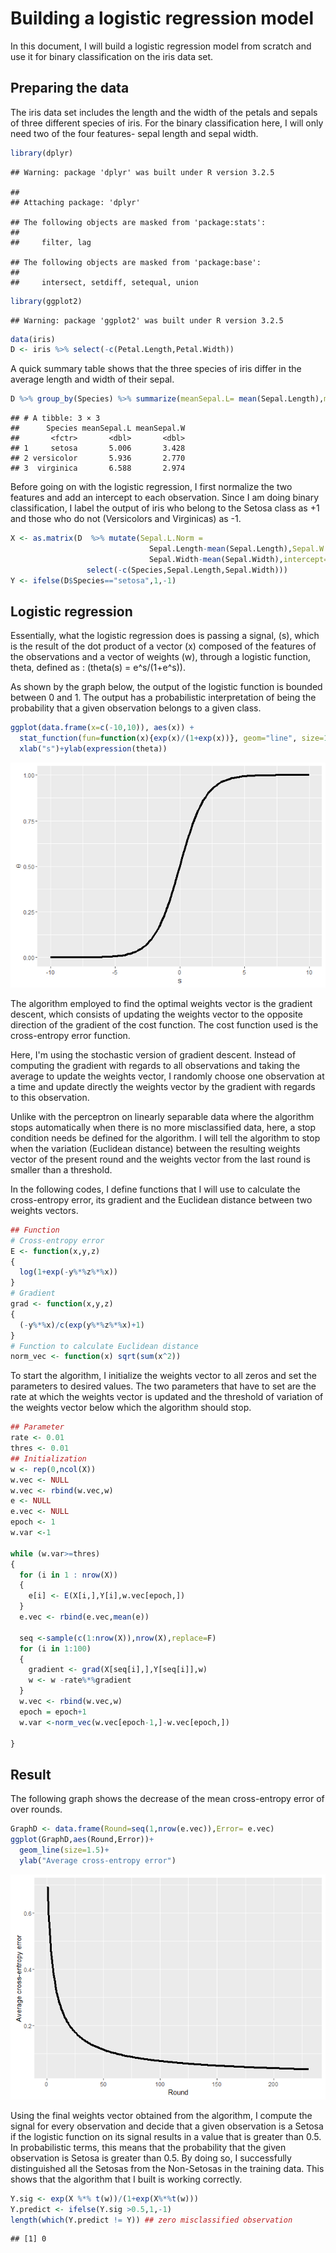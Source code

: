 Building a logistic regression model
================

In this document, I will build a logistic regression model from scratch and use it for binary classification on the iris data set.

Preparing the data
------------------

The iris data set includes the length and the width of the petals and sepals of three different species of iris. For the binary classification here, I will only need two of the four features- sepal length and sepal width.

``` r
library(dplyr)
```

    ## Warning: package 'dplyr' was built under R version 3.2.5

    ## 
    ## Attaching package: 'dplyr'

    ## The following objects are masked from 'package:stats':
    ## 
    ##     filter, lag

    ## The following objects are masked from 'package:base':
    ## 
    ##     intersect, setdiff, setequal, union

``` r
library(ggplot2)
```

    ## Warning: package 'ggplot2' was built under R version 3.2.5

``` r
data(iris)
D <- iris %>% select(-c(Petal.Length,Petal.Width))
```

A quick summary table shows that the three species of iris differ in the average length and width of their sepal.

``` r
D %>% group_by(Species) %>% summarize(meanSepal.L= mean(Sepal.Length),meanSepal.W= mean(Sepal.Width))
```

    ## # A tibble: 3 × 3
    ##      Species meanSepal.L meanSepal.W
    ##       <fctr>       <dbl>       <dbl>
    ## 1     setosa       5.006       3.428
    ## 2 versicolor       5.936       2.770
    ## 3  virginica       6.588       2.974

Before going on with the logistic regression, I first normalize the two features and add an intercept to each observation. Since I am doing binary classification, I label the output of iris who belong to the Setosa class as +1 and those who do not (Versicolors and Virginicas) as -1.

``` r
X <- as.matrix(D  %>% mutate(Sepal.L.Norm =
                               Sepal.Length-mean(Sepal.Length),Sepal.W.Norm =
                               Sepal.Width-mean(Sepal.Width),intercept=1)%>%
                 select(-c(Species,Sepal.Length,Sepal.Width))) 
Y <- ifelse(D$Species=="setosa",1,-1)
```

Logistic regression
-------------------

Essentially, what the logistic regression does is passing a signal, \(s\), which is the result of the dot product of a vector \(x\) composed of the features of the observations and a vector of weights \(w\), through a logistic function, theta, defined as : \(theta(s) = e^s/(1+e^s)\).

As shown by the graph below, the output of the logistic function is bounded between 0 and 1. The output has a probabilistic interpretation of being the probability that a given observation belongs to a given class.

``` r
ggplot(data.frame(x=c(-10,10)), aes(x)) +
  stat_function(fun=function(x){exp(x)/(1+exp(x))}, geom="line", size=1.5)+
  xlab("s")+ylab(expression(theta))
```

![](logistic_regression_iris_files/figure-markdown_github/unnamed-chunk-4-1.png)

The algorithm employed to find the optimal weights vector is the gradient descent, which consists of updating the weights vector to the opposite direction of the gradient of the cost function. The cost function used is the cross-entropy error function.

Here, I'm using the stochastic version of gradient descent. Instead of computing the gradient with regards to all observations and taking the average to update the weights vector, I randomly choose one observation at a time and update directly the weights vector by the gradient with regards to this observation.

Unlike with the perceptron on linearly separable data where the algorithm stops automatically when there is no more misclassified data, here, a stop condition needs be defined for the algorithm. I will tell the algorithm to stop when the variation (Euclidean distance) between the resulting weights vector of the present round and the weights vector from the last round is smaller than a threshold.

In the following codes, I define functions that I will use to calculate the cross-entropy error, its gradient and the Euclidean distance between two weights vectors.

``` r
## Function
# Cross-entropy error
E <- function(x,y,z) 
{
  log(1+exp(-y%*%z%*%x))
}
# Gradient 
grad <- function(x,y,z)
{
  (-y%*%x)/c(exp(y%*%z%*%x)+1)
}
# Function to calculate Euclidean distance
norm_vec <- function(x) sqrt(sum(x^2))
```

To start the algorithm, I initialize the weights vector to all zeros and set the parameters to desired values. The two parameters that have to set are the rate at which the weights vector is updated and the threshold of variation of the weights vector below which the algorithm should stop.

``` r
## Parameter
rate <- 0.01
thres <- 0.01
## Initialization
w <- rep(0,ncol(X))
w.vec <- NULL
w.vec <- rbind(w.vec,w)
e <- NULL
e.vec <- NULL
epoch <- 1
w.var <-1 

while (w.var>=thres)
{
  for (i in 1 : nrow(X))
  {
    e[i] <- E(X[i,],Y[i],w.vec[epoch,])
  }
  e.vec <- rbind(e.vec,mean(e))
  
  seq <-sample(c(1:nrow(X)),nrow(X),replace=F)
  for (i in 1:100) 
  {
    gradient <- grad(X[seq[i],],Y[seq[i]],w)
    w <- w -rate%*%gradient
  }
  w.vec <- rbind(w.vec,w)
  epoch = epoch+1
  w.var <-norm_vec(w.vec[epoch-1,]-w.vec[epoch,])
  
}
```

Result
------

The following graph shows the decrease of the mean cross-entropy error of over rounds.

``` r
GraphD <- data.frame(Round=seq(1,nrow(e.vec)),Error= e.vec)
ggplot(GraphD,aes(Round,Error))+
  geom_line(size=1.5)+
  ylab("Average cross-entropy error")
```

![](logistic_regression_iris_files/figure-markdown_github/unnamed-chunk-7-1.png)

Using the final weights vector obtained from the algorithm, I compute the signal for every observation and decide that a given observation is a Setosa if the logistic function on its signal results in a value that is greater than 0.5. In probabilistic terms, this means that the probability that the given observation is Setosa is greater than 0.5. By doing so, I successfully distinguished all the Setosas from the Non-Setosas in the training data. This shows that the algorithm that I built is working correctly.

``` r
Y.sig <- exp(X %*% t(w))/(1+exp(X%*%t(w)))
Y.predict <- ifelse(Y.sig >0.5,1,-1)
length(which(Y.predict != Y)) ## zero misclassified observation
```

    ## [1] 0
